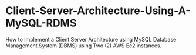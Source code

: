# Client-Server-Architecture-Using-A-MySQL-RDMS
How to Implement a Client Server Architecture using MySQL Database Management System (DBMS) using Two (2) AWS Ec2 instances.
